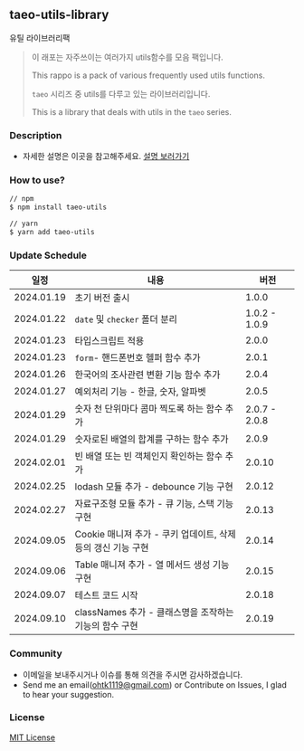 ## taeo-utils-library

유틸 라이브러리팩

> 이 래포는 자주쓰이는 여러가지 utils함수를 모음 팩입니다.
>
> This rappo is a pack of various frequently used utils functions.
>
> `taeo` 시리즈 중 utils를 다루고 있는 라이브러리입니다.
>
> This is a library that deals with utils in the `taeo` series.

### Description

- 자세한 설명은 이곳을 참고해주세요. [설명 보러가기](https://taeo.gitbook.io/taeo/)

### How to use?

```bash
// npm
$ npm install taeo-utils

// yarn
$ yarn add taeo-utils
```

### Update Schedule

| 일정       | 내용                                                         | 버전          |
| ---------- | ------------------------------------------------------------ | ------------- |
| 2024.01.19 | 초기 버전 출시                                               | 1.0.0         |
| 2024.01.22 | `date` 및 `checker` 폴더 분리                                | 1.0.2 - 1.0.9 |
| 2024.01.23 | 타입스크립트 적용                                            | 2.0.0         |
| 2024.01.23 | `form`- 핸드폰번호 헬퍼 함수 추가                            | 2.0.1         |
| 2024.01.26 | 한국어의 조사관련 변환 기능 함수 추가                        | 2.0.4         |
| 2024.01.27 | 예외처리 기능 - 한글, 숫자, 알파벳                           | 2.0.5         |
| 2024.01.29 | 숫자 천 단위마다 콤마 찍도록 하는 함수 추가                  | 2.0.7 - 2.0.8 |
| 2024.01.29 | 숫자로된 배열의 합계를 구하는 함수 추가                      | 2.0.9         |
| 2024.02.01 | 빈 배열 또는 빈 객체인지 확인하는 함수 추가                  | 2.0.10        |
| 2024.02.25 | lodash 모듈 추가 - debounce 기능 구현                        | 2.0.12        |
| 2024.02.27 | 자료구조형 모듈 추가 - 큐 기능, 스택 기능 구현               | 2.0.13        |
| 2024.09.05 | Cookie 매니져 추가 - 쿠키 업데이트, 삭제 등의 갱신 기능 구현 | 2.0.14        |
| 2024.09.06 | Table 매니져 추가 - 열 메서드 생성 기능 구현                 | 2.0.15        |
| 2024.09.07 | 테스트 코드 시작                                             | 2.0.18        |
| 2024.09.10 | classNames 추가 - 클래스명을 조작하는 기능의 함수 구현       | 2.0.19        |

### Community

- 이메일을 보내주시거나 이슈를 통해 의견을 주시면 감사하겠습니다.
- Send me an email(ohtk1119@gmail.com) or Contribute on Issues, I glad to hear your suggestion.

### License

[MIT License](https://rmm5t.mit-license.org/)
